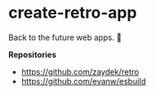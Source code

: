 # create-retro-app

Back to the future web apps. 👾

**Repositories**

- https://github.com/zaydek/retro
- https://github.com/evanw/esbuild
